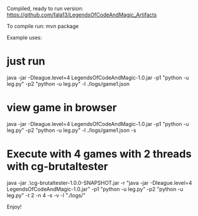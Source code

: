 Compiled, ready to run version: https://github.com/fala13/LegendsOfCodeAndMagic_Artifacts

To compile run:
mvn package

Example uses:
# just run
java -jar -Dleague.level=4 LegendsOfCodeAndMagic-1.0.jar -p1 "python -u leg.py" -p2 "python -u leg.py" -l ./logs/game1.json

# view game in browser
java -jar -Dleague.level=4 LegendsOfCodeAndMagic-1.0.jar -p1 "python -u leg.py" -p2 "python -u leg.py" -l ./logs/game1.json -s

# Execute with 4 games with 2 threads with cg-brutaltester
java -jar .\cg-brutaltester-1.0.0-SNAPSHOT.jar -r "java -jar -Dleague.level=4 LegendsOfCodeAndMagic-1.0.jar"  -p1 "python -u leg.py" -p2 "python -u leg.py" -t 2 -n 4 -s -v -l "./logs/"

Enjoy!
